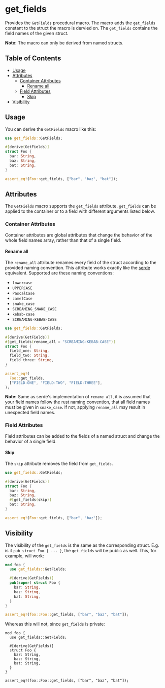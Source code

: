 # get_fields


Provides the `GetFields` procedural macro.
The macro adds the `get_fields` constant to the struct the
macro is dervied on.
The `get_fields` contains the field names of the given 
struct.

**Note:** The macro can only be derived from named structs.

## Table of Contents

<!--ts-->
   * [Usage](#usage)
   * [Attributes](#attributes)
      * [Container Attributes](#container-attributes)
         * [Rename all](#rename-all)
      * [Field Attributes](#field-attributes)
         * [Skip](#skip)
   * [Visibility](#visibility)
<!--te-->

## Usage

You can derive the `GetFields` macro like this:

```rust
use get_fields::GetFields;

#[derive(GetFields)]
struct Foo {
  bar: String,
  baz: String,
  bat: String,
}

assert_eq!(Foo::get_fields, ["bar", "baz", "bat"]);
```

## Attributes

The `GetFields` macro supports the
`get_fields` attribute.
`get_fields` can be applied to the container or to a field
with different arguments listed below.

### Container Attributes

Container attributes are global attributes that change the behavior
of the whole field names array, rather than that of a single field.

#### Rename all

The `rename_all` attribute renames every field of the struct according
to the provided naming convention.
This attribute works exactly like the [serde][serde_rename_all]
equivalent.
Supported are these naming conventions:
  - `lowercase`
  - `UPPERCASE`
  - `PascalCase`
  - `camelCase`
  - `snake_case`
  - `SCREAMING_SNAKE_CASE`
  - `kebab-case`
  - `SCREAMING-KEBAB-CASE`

```rust
use get_fields::GetFields;

#[derive(GetFields)]
#[get_fields(rename_all = "SCREAMING-KEBAB-CASE")]
struct Foo {
  field_one: String,
  field_two: String,
  field_three: String,
}

assert_eq!(
  Foo::get_fields, 
  ["FIELD-ONE", "FIELD-TWO", "FIELD-THREE"],
);
```

**Note:** Same as serde's implementation of `rename_all`, it is
assumed that your field names follow the rust naming convention, that 
all field names must be given in `snake_case`.
If not, applying `rename_all` may result in unexpected field names.

### Field Attributes

Field attributes can be added to the fields of a named struct and 
change the behavior of a single field.

#### Skip

The `skip` attribute removes the field from `get_fields`.

```rust
use get_fields::GetFields;

#[derive(GetFields)]
struct Foo {
  bar: String,
  baz: String,
  #[get_fields(skip)]
  bat: String,
}

assert_eq!(Foo::get_fields, ["bar", "baz"]);
```

## Visibility

The visibility of the `get_fields` is the same as the
corresponding struct.
E.g. is it `pub struct Foo { ... }`, the `get_fields`
will be public as well.
This, for example, will work:

```rust
mod foo {
  use get_fields::GetFields;

  #[derive(GetFields)]
  pub(super) struct Foo {
    bar: String,
    baz: String,
    bat: String,
  }
}

assert_eq!(foo::Foo::get_fields, ["bar", "baz", "bat"]);
```

Whereas this will not, since `get_fields` is private:

```compile_fail
mod foo {
  use get_fields::GetFields;

  #[derive(GetFields)]
  struct Foo {
    bar: String,
    baz: String,
    bat: String,
  }
}

assert_eq!(foo::Foo::get_fields, ["bar", "baz", "bat"]);
```

[serde_rename_all]: https://serde.rs/container-attrs.html#rename_all
